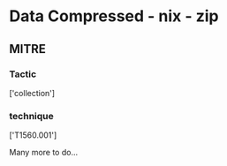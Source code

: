 # Data Compressed - nix - zip

## MITRE

### Tactic
['collection']

### technique
['T1560.001']

Many more to do...
